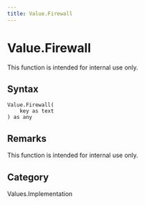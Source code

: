 ```yaml
---
title: Value.Firewall
---
```


# Value.Firewall


This function is intended for internal use only.


## Syntax

```powerquery
Value.Firewall(
    key as text
) as any
```


## Remarks

This function is intended for internal use only.



## Category
Values.Implementation
